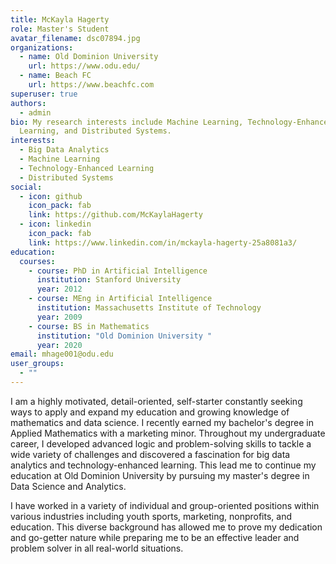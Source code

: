 ```yaml
---
title: McKayla Hagerty
role: Master's Student
avatar_filename: dsc07894.jpg
organizations:
  - name: Old Dominion University
    url: https://www.odu.edu/
  - name: Beach FC
    url: https://www.beachfc.com
superuser: true
authors:
  - admin
bio: My research interests include Machine Learning, Technology-Enhanced
  Learning, and Distributed Systems.
interests:
  - Big Data Analytics
  - Machine Learning
  - Technology-Enhanced Learning
  - Distributed Systems
social:
  - icon: github
    icon_pack: fab
    link: https://github.com/McKaylaHagerty
  - icon: linkedin
    icon_pack: fab
    link: https://www.linkedin.com/in/mckayla-hagerty-25a8081a3/
education:
  courses:
    - course: PhD in Artificial Intelligence
      institution: Stanford University
      year: 2012
    - course: MEng in Artificial Intelligence
      institution: Massachusetts Institute of Technology
      year: 2009
    - course: BS in Mathematics
      institution: "Old Dominion University "
      year: 2020
email: mhage001@odu.edu
user_groups:
  - ""
---
```

I am a highly motivated, detail-oriented, self-starter constantly seeking ways to apply and expand my education and growing knowledge of mathematics and data science. I recently earned my bachelor's degree in Applied Mathematics with a marketing minor. Throughout my undergraduate career, I developed advanced logic and problem-solving skills to tackle a wide variety of challenges and discovered a fascination for big data analytics and technology-enhanced learning. This lead me to continue my education at Old Dominion University by pursuing my master's degree in Data Science and Analytics. 

I have worked in a variety of individual and group-oriented positions within various industries including youth sports, marketing, nonprofits, and education. This diverse background has allowed me to prove my dedication and go-getter nature while preparing me to be an effective leader and problem solver in all real-world situations.